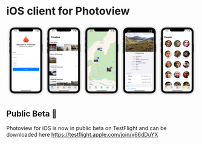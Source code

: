 # iOS client for Photoview

![screenshots](./screenshots/screenshot.png)

## Public Beta 🎉

Photoview for iOS is now in public beta on TestFlight and can be downloaded here
https://testflight.apple.com/join/x66dDuYX
